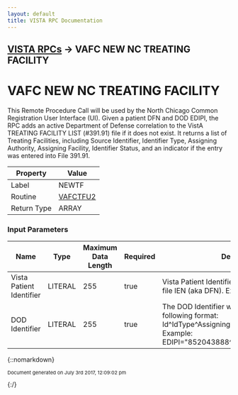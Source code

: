 ```yaml
---
layout: default
title: VISTA RPC Documentation
---
```


## [VISTA RPCs](TableOfContents) &#8594; VAFC NEW NC TREATING FACILITY
# VAFC NEW NC TREATING FACILITY

This Remote Procedure Call will be used by the North Chicago Common Registration User Interface (UI).  Given a patient DFN and DOD EDIPI, the RPC adds an active Department of Defense correlation to the VistA TREATING FACILITY LIST (#391.91) file if it does not exist.  It returns a list of Treating Facilities, including Source Identifier, Identifier Type, Assigning Authority, Assigning Facility, Identifier Status, and an indicator if the entry was entered into File 391.91.

Property | Value
--- | ---
Label | NEWTF
Routine | [VAFCTFU2](http://code.osehra.org/dox/Routine_VAFCTFU2_source.html)
Return Type | ARRAY


### Input Parameters

Name | Type | Maximum Data Length | Required | Description
--- | --- | --- | --- | ---
Vista Patient Identifier | LITERAL | 255 | true | Vista Patient Identifier will be the PATIENT (#2) file IEN (aka DFN). Example: DFN&#x3D;&quot;7168937&quot;
DOD Identifier | LITERAL | 255 | true | The DOD Identifier will be EDIPI data with the following format:  Id^IdType^AssigningAuthority^AssigningFacility  Example: EDIPI&#x3D;&quot;852043888^NI^USDOD^200DOD&quot;



{::nomarkdown} <br/><p style="font-size: 11px">Document generated on July 3rd 2017, 12:09:02 pm</p>{:/}